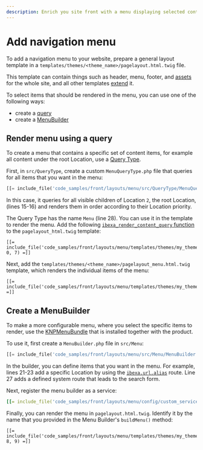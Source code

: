 ```yaml
---
description: Enrich you site front with a menu displaying selected content items.
---
```


# Add navigation menu

To add a navigation menu to your website, prepare a general layout template in a `templates/themes/<theme_name>/pagelayout.html.twig` file.

This template can contain things such as header, menu, footer, and [assets](assets.md) for the whole site, and all other templates [extend](templates.md#connecting-templates) it.

To select items that should be rendered in the menu, you can use one of the following ways:

- create a [query](#render-menu-using-a-query)
- create a [MenuBuilder](#create-a-menubuilder)

## Render menu using a query

To create a menu that contains a specific set of content items, for example all content under the root Location, use a [Query Type](content_queries.md).

First, in `src/QueryType`, create a custom `MenuQueryType.php` file that queries for all items that you want in the menu:

``` php hl_lines="15 16 28"
[[= include_file('code_samples/front/layouts/menu/src/QueryType/MenuQueryType.php') =]]
```

In this case, it queries for all visible children of Location `2`, the root Location, (lines 15-16)
and renders them in order according to their Location priority.

The Query Type has the name `Menu` (line 28).
You can use it in the template to render the menu.
Add the following [`ibexa_render_content_query` function](content_twig_functions.md#ibexa_render_content_query) to the `pagelayout_html.twig` template:

``` html+twig
[[= include_file('code_samples/front/layouts/menu/templates/themes/my_theme/pagelayout.html.twig', 0, 7) =]]
```

Next, add the `templates/themes/<theme_name>/pagelayout_menu.html.twig` template,
which renders the individual items of the menu:

``` html+twig
[[= include_file('code_samples/front/layouts/menu/templates/themes/my_theme/pagelayout_menu.html.twig') =]]
```

## Create a MenuBuilder

To make a more configurable menu, where you select the specific items to render,
use the [KNPMenuBundle](https://github.com/KnpLabs/KnpMenuBundle) that is installed together with the product.

To use it, first create a `MenuBuilder.php` file in `src/Menu`:

``` php hl_lines="21 22 23 27"
[[= include_file('code_samples/front/layouts/menu/src/Menu/MenuBuilder.php') =]]
```

In the builder, you can define items that you want in the menu.
For example, lines 21-23 add a specific Location by using the [`ibexa.url.alias`](url_twig_functions.md#ibexa.url.alias) route.
Line 27 adds a defined system route that leads to the search form.

Next, register the menu builder as a service:

``` yaml
[[= include_file('code_samples/front/layouts/menu/config/custom_services.yaml') =]]
```

Finally, you can render the menu in `pagelayout.html.twig`.
Identify it by the name that you provided in the Menu Builder's `buildMenu()` method:

``` html+twig
[[= include_file('code_samples/front/layouts/menu/templates/themes/my_theme/pagelayout.html.twig', 8, 9) =]]
```

